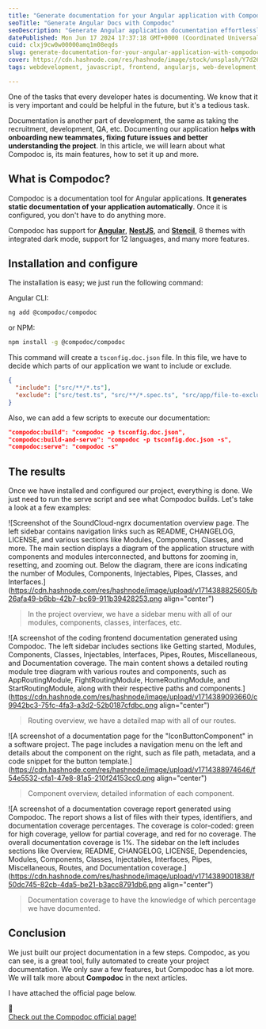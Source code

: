 ```yaml
---
title: "Generate documentation for your Angular application with Compodoc"
seoTitle: "Generate Angular Docs with Compodoc"
seoDescription: "Generate Angular application documentation effortlessly with Compodoc. Learn setup, features, and benefits"
datePublished: Mon Jun 17 2024 17:37:18 GMT+0000 (Coordinated Universal Time)
cuid: clxj9cw0w00000amq1m08eqds
slug: generate-documentation-for-your-angular-application-with-compodoc
cover: https://cdn.hashnode.com/res/hashnode/image/stock/unsplash/Y7d265_7i08/upload/11ad14e6a31ae8e941c631b442d3fdb4.jpeg
tags: webdevelopment, javascript, frontend, angularjs, web-development, angular, angular-2, documentation, webdev, typescript, frontend-development, compodoc

---
```


One of the tasks that every developer hates is documenting. We know that it is very important and could be helpful in the future, but it's a tedious task.

Documentation is another part of development, the same as taking the recruitment, development, QA, etc. Documenting our application **helps with onboarding new teammates, fixing future issues and better understanding the project**. In this article, we will learn about what Compodoc is, its main features, how to set it up and more.

## What is Compodoc?

Compodoc is a documentation tool for Angular applications. **It generates static documentation of your application automatically**. Once it is configured, you don't have to do anything more.

Compodoc has support for [**Angular**](https://angular.io/), [**NestJS**](https://nestjs.com/), and [**Stencil**](https://stenciljs.com/), 8 themes with integrated dark mode, support for 12 languages, and many more features.

## Installation and configure

The installation is easy; we just run the following command:

Angular CLI:

```bash
ng add @compodoc/compodoc
```

or NPM:

```bash
npm install -g @compodoc/compodoc
```

This command will create a `tsconfig.doc.json` file. In this file, we have to decide which parts of our application we want to include or exclude.

```json
{
  "include": ["src/**/*.ts"],
  "exclude": ["src/test.ts", "src/**/*.spec.ts", "src/app/file-to-exclude.ts"]
}
```

Also, we can add a few scripts to execute our documentation:

```json
"compodoc:build": "compodoc -p tsconfig.doc.json",
"compodoc:build-and-serve": "compodoc -p tsconfig.doc.json -s",
"compodoc:serve": "compodoc -s"
```

## The results

Once we have installed and configured our project, everything is done. We just need to run the serve script and see what Compodoc builds. Let's take a look at a few examples:

![Screenshot of the SoundCloud-ngrx documentation overview page. The left sidebar contains navigation links such as README, CHANGELOG, LICENSE, and various sections like Modules, Components, Classes, and more. The main section displays a diagram of the application structure with components and modules interconnected, and buttons for zooming in, resetting, and zooming out. Below the diagram, there are icons indicating the number of Modules, Components, Injectables, Pipes, Classes, and Interfaces.](https://cdn.hashnode.com/res/hashnode/image/upload/v1714388825605/b26afa49-b6bb-42b7-bc69-911b39428253.png align="center")

> In the project overview, we have a sidebar menu with all of our modules, components, classes, interfaces, etc.

![A screenshot of the coding frontend documentation generated using Compodoc. The left sidebar includes sections like Getting started, Modules, Components, Classes, Injectables, Interfaces, Pipes, Routes, Miscellaneous, and Documentation coverage. The main content shows a detailed routing module tree diagram with various routes and components, such as AppRoutingModule, FightRoutingModule, HomeRoutingModule, and StartRoutingModule, along with their respective paths and components.](https://cdn.hashnode.com/res/hashnode/image/upload/v1714389093660/c9942bc3-75fc-4fa3-a3d2-52b0187cfdbc.png align="center")

> Routing overview, we have a detailed map with all of our routes.

![A screenshot of a documentation page for the "IconButtonComponent" in a software project. The page includes a navigation menu on the left and details about the component on the right, such as file path, metadata, and a code snippet for the button template.](https://cdn.hashnode.com/res/hashnode/image/upload/v1714388974646/f54e5532-cfa1-47e8-81a5-210f24153cc0.png align="center")

> Component overview, detailed information of each component.

![A screenshot of a documentation coverage report generated using Compodoc. The report shows a list of files with their types, identifiers, and documentation coverage percentages. The coverage is color-coded: green for high coverage, yellow for partial coverage, and red for no coverage. The overall documentation coverage is 1%. The sidebar on the left includes sections like Overview, README, CHANGELOG, LICENSE, Dependencies, Modules, Components, Classes, Injectables, Interfaces, Pipes, Miscellaneous, Routes, and Documentation coverage.](https://cdn.hashnode.com/res/hashnode/image/upload/v1714389001838/f50dc745-82cb-4da5-be21-b3acc8791db6.png align="center")

> Documentation coverage to have the knowledge of which percentage we have documented.

## Conclusion

We just built our project documentation in a few steps. Compodoc, as you can see, is a great tool, fully automated to create your project documentation. We only saw a few features, but Compodoc has a lot more. We will talk more about **Compodoc** in the next articles.

I have attached the official page below.

<div data-node-type="callout">
<div data-node-type="callout-emoji">🚀</div>
<div data-node-type="callout-text"><a target="_blank" rel="noopener noreferrer nofollow" href="https://compodoc.app/" style="pointer-events: none">Check out the Compodoc official page!</a></div>
</div>
